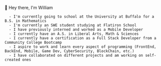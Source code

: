 👋 Hey there, I'm William

      - I'm currently going to school at the University at Buffalo for a B.S. in Mathematics
      - I'm currently an SWE student studying at Flatiron School
      - I have previously interned and worked as a Mobile Developer
      - I currently have an A.S. in Liberal Arts, Math & Sciences
      - I currently have a certification as a Full Stack Developer from a Community College Bootcamp
      - I aspire to work and learn every aspect of programming (FrontEnd, BackEnd, Mobile, Game Dev, CyberSecurity, BlockChain, etc.)
      - I have collaborated on different projects and am working on self-created ones


<!---
williamrockowl/williamrockowl is a ✨ special ✨ repository because its `README.md` (this file) appears on your GitHub profile.
You can click the Preview link to take a look at your changes.
--->
